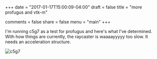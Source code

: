 +++
date = "2017-01-17T15:00:09-04:00"
draft = false
title = "more profugus and vtk-m"

comments = false
share = false
menu = "main"
+++

I'm running c5g7 as a test for profugus and here's what I've determined. With how things are currently, 
the raycaster is waaaayyyyy too slow. It needs an acceleration structure.

![c5g7](/images/2017/01/17/pins.png)